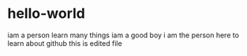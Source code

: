 # hello-world
iam a person learn many things 
iam a good boy 
i am the person here to learn about github
this is edited file 
